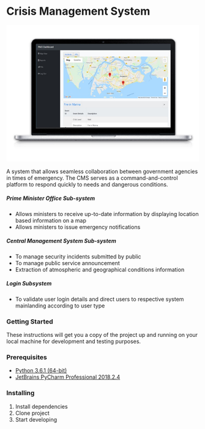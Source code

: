 # Crisis Management System

![CMS GUI](https://raw.githubusercontent.com/hdgwee/scse_cz3003_2018_s1_cms/master/img/Screenshot_CMS.jpg)

A system that allows seamless collaboration between government agencies in times of emergency. The CMS serves as a command-and-control platform to respond quickly to needs and dangerous conditions.

##### Prime Minister Office Sub-system
* Allows ministers to receive up-to-date information by displaying location based information on a map
* Allows ministers to issue emergency notifications

##### Central Management System Sub-system
* To manage security incidents submitted by public
* To manage public service announcement
* Extraction of atmospheric and geographical conditions information

##### Login Subsystem
* To validate user login details and direct users to respective system mainlanding according to user type

### Getting Started

These instructions will get you a copy of the project up and running on your local machine for development and testing purposes.

### Prerequisites

* [Python 3.6.1 (64-bit)](https://www.python.org/downloads/release/python-361/)
* [JetBrains PyCharm Professional 2018.2.4](https://www.jetbrains.com/pycharm/download/#section=windows)

### Installing

1. Install dependencies
2. Clone project
3. Start developing
